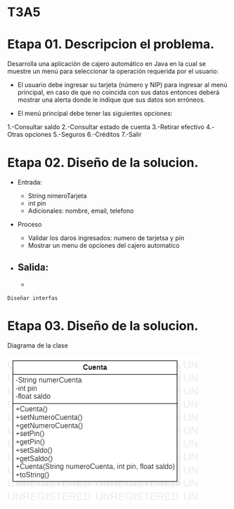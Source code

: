 # T3A5

# Etapa 01. Descripcion el problema.

Desarrolla una aplicación de cajero automático en Java en la cual se muestre un menú para seleccionar la operación requerida por el usuario:

- El usuario debe ingresar su tarjeta (número y NIP) para ingresar al menú principal, en caso de que no coincida con sus datos entonces deberá mostrar una alerta donde le indique que sus datos son erróneos.

- El menú principal debe tener las siguientes opciones:

1.-Consultar saldo
2.-Consultar estado de cuenta
3.-Retirar efectivo
4.-Otras opciones
5.-Seguros
6.-Créditos
7.-Salir


# Etapa 02. Diseño de la solucion.

- Entrada:
  - String nimeroTarjeta
  - int pin
  - Adicionales: nombre, email, telefono

- Proceso
  - Validar los daros ingresados: numero de tarjetsa y pin
  - Mostrar un menu de opciones del cajero automatico

- Salida:
  -
  -

  
~~~~
Diseñar interfas
~~~~


# Etapa 03. Diseño de la solucion.
Diagrama de la clase

![](https://github.com/VICTORANIEV/T3A5/blob/main/Diagrama_Cuenta.png)



